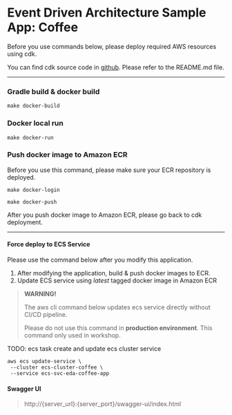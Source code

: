 # Event Driven Architecture Sample App: Coffee

Before you use commands below, please deploy required AWS resources using cdk.

You can find cdk source code in [github](https://github.com/SeoyeonPark/eda-workshop-cdk). Please refer to the README.md file.  

---

### Gradle build & docker build

```shell
make docker-build
```

### Docker local run
```shell
make docker-run
```

### Push docker image to Amazon ECR

Before you use this command, please make sure your ECR repository is deployed.

```shell
make docker-login

make docker-push
```

After you push docker image to Amazon ECR, please go back to cdk deployment.

---
#### Force deploy to ECS Service

Please use the command below after you modify this application.

1. After modifying the application, build & push docker images to ECR.
2. Update ECS service using _latest_ tagged docker image in Amazon ECR

>__WARNING!__
> 
>The aws cli command below updates ecs service directly without CI/CD pipeline.
>
>Please do not use this command in __production environment__. This command only used in workshop.

TODO: ecs task create and update ecs cluster service
```shell
aws ecs update-service \
 --cluster ecs-cluster-coffee \
 --service ecs-svc-eda-coffee-app
```


#### Swagger UI

> http://{server_url}:{server_port}/swagger-ui/index.html